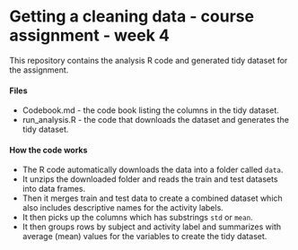 # Getting a cleaning data - course assignment - week 4

This repository contains the analysis R code and generated tidy dataset for the assignment.

#### Files

* Codebook.md - the code book listing the columns in the tidy dataset.
* run_analysis.R - the code that downloads the dataset and generates the tidy dataset.

#### How the code works

* The R code automatically downloads the data into a folder called `data`.
* It unzips the downloaded folder and reads the train and test datasets into data frames.
* Then it merges train and test data to create a combined dataset which also includes descriptive
names for the activity labels.
* It then picks up the columns which has substrings `std` or `mean`.
* It then groups rows by subject and activity label and summarizes with average (mean) values for the variables to create the tidy dataset.

